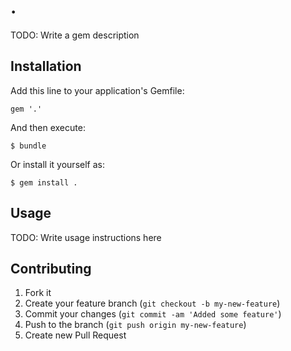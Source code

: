 # .

TODO: Write a gem description

## Installation

Add this line to your application's Gemfile:

    gem '.'

And then execute:

    $ bundle

Or install it yourself as:

    $ gem install .

## Usage

TODO: Write usage instructions here

## Contributing

1. Fork it
2. Create your feature branch (`git checkout -b my-new-feature`)
3. Commit your changes (`git commit -am 'Added some feature'`)
4. Push to the branch (`git push origin my-new-feature`)
5. Create new Pull Request
